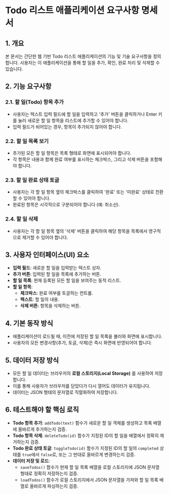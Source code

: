 # Todo 리스트 애플리케이션 요구사항 명세서

## 1. 개요
본 문서는 간단한 웹 기반 Todo 리스트 애플리케이션의 기능 및 기술 요구사항을 정의합니다. 사용자는 이 애플리케이션을 통해 할 일을 추가, 확인, 완료 처리 및 삭제할 수 있습니다.

## 2. 기능 요구사항

### 2.1. 할 일(Todo) 항목 추가
- 사용자는 텍스트 입력 필드에 할 일을 입력하고 '추가' 버튼을 클릭하거나 Enter 키를 눌러 새로운 할 일 항목을 리스트에 추가할 수 있어야 합니다.
- 입력 필드가 비어있는 경우, 항목이 추가되지 않아야 합니다.

### 2.2. 할 일 목록 보기
- 추가된 모든 할 일 항목은 목록 형태로 화면에 표시되어야 합니다.
- 각 항목은 내용과 함께 완료 여부를 표시하는 체크박스, 그리고 삭제 버튼을 포함해야 합니다.

### 2.3. 할 일 완료 상태 토글
- 사용자는 각 할 일 항목 옆의 체크박스를 클릭하여 '완료' 또는 '미완료' 상태로 전환할 수 있어야 합니다.
- 완료된 항목은 시각적으로 구분되어야 합니다 (예: 취소선).

### 2.4. 할 일 삭제
- 사용자는 각 할 일 항목 옆의 '삭제' 버튼을 클릭하여 해당 항목을 목록에서 영구적으로 제거할 수 있어야 합니다.

## 3. 사용자 인터페이스(UI) 요소
- **입력 필드**: 새로운 할 일을 입력받는 텍스트 상자.
- **추가 버튼**: 입력된 할 일을 목록에 추가하는 버튼.
- **할 일 목록**: 현재 등록된 모든 할 일을 보여주는 동적 리스트.
- **할 일 항목**:
    - **체크박스**: 완료 여부를 토글하는 컨트롤.
    - **텍스트**: 할 일의 내용.
    - **삭제 버튼**: 항목을 삭제하는 버튼.

## 4. 기본 동작 방식
- 애플리케이션이 로드될 때, 이전에 저장된 할 일 목록을 불러와 화면에 표시합니다.
- 사용자의 모든 변경사항(추가, 토글, 삭제)은 즉시 화면에 반영되어야 합니다.

## 5. 데이터 저장 방식
- 모든 할 일 데이터는 브라우저의 **로컬 스토리지(Local Storage)** 를 사용하여 저장합니다.
- 이를 통해 사용자가 브라우저를 닫았다가 다시 열어도 데이터가 유지됩니다.
- 데이터는 JSON 형태의 문자열로 직렬화하여 저장합니다.

## 6. 테스트해야 할 핵심 로직
- **Todo 항목 추가**: `addTodo(text)` 함수가 새로운 할 일 객체를 생성하고 목록 배열에 올바르게 추가하는지 검증.
- **Todo 항목 삭제**: `deleteTodo(id)` 함수가 지정된 ID의 할 일을 배열에서 정확히 제거하는지 검증.
- **Todo 완료 상태 토글**: `toggleTodo(id)` 함수가 지정된 ID의 할 일의 `completed` 상태를 `true`에서 `false`로, 또는 그 반대로 올바르게 변경하는지 검증.
- **데이터 저장 및 로드**:
    - `saveTodos()` 함수가 현재 할 일 목록 배열을 로컬 스토리지에 JSON 문자열 형태로 정확히 저장하는지 검증.
    - `loadTodos()` 함수가 로컬 스토리지에서 JSON 문자열을 가져와 할 일 목록 배열로 올바르게 파싱하는지 검증.
